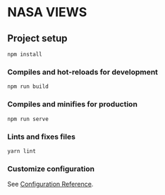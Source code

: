 # NASA VIEWS

## Project setup
```
npm install
```

### Compiles and hot-reloads for development
```
npm run build
```

### Compiles and minifies for production
```
npm run serve
```

### Lints and fixes files
```
yarn lint
```

### Customize configuration
See [Configuration Reference](https://cli.vuejs.org/config/).
